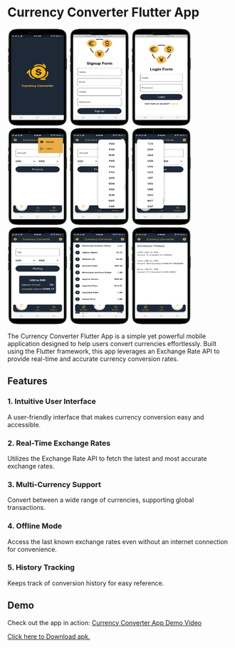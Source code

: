 # Currency Converter Flutter App

<img src="splash.png" alt="Splash"  width="135" height="220"> <img src="signup.png" alt="Signup"  width="135" height="220"> <img src="login.png" alt="login"  width="135" height="220"> <img src="profie.png" alt="profie"  width="135" height="220"> <img src="currencyfrom.png" alt="currencyfrom"  width="135" height="220"> <img src="currencyto.png" alt="currencyto"  width="135" height="220"> <img src="converter.png" alt="converter" width="135" height="220"> <img src="currencylist.png" alt="currencylist"  width="135" height="220"> <img src="currencyhistory.png" alt="currencyhistory" width="135" height="220">

The Currency Converter Flutter App is a simple yet powerful mobile application designed to help users convert currencies effortlessly. Built using the Flutter framework, this app leverages an Exchange Rate API to provide real-time and accurate currency conversion rates.

## Features

### 1. Intuitive User Interface

A user-friendly interface that makes currency conversion easy and accessible.

### 2. Real-Time Exchange Rates

Utilizes the Exchange Rate API to fetch the latest and most accurate exchange rates.

### 3. Multi-Currency Support

Convert between a wide range of currencies, supporting global transactions.

### 4. Offline Mode

Access the last known exchange rates even without an internet connection for convenience.

### 5. History Tracking

Keeps track of conversion history for easy reference.

## Demo

Check out the app in action: [Currency Converter App Demo Video](https://www.mediafire.com/file/036fejz78rpip4x/currencyconverter.mp4/file)

<a href="" download>Click here to Download apk.</a>
